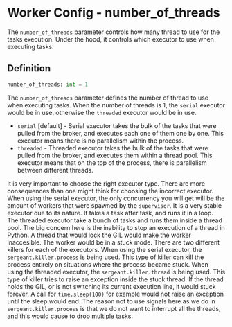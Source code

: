 # Worker Config - number_of_threads

The `number_of_threads` parameter controls how many thread to use for the tasks execution. Under the hood, it controls which executor to use when executing tasks.


## Definition

```python
number_of_threads: int = 1
```

The `number_of_threads` parameter defines the number of thread to use when executing tasks. When the number of threads is 1, the `serial` executor would be in use, otherwise the `threaded` executor would be in use.

- `serial` [default] - Serial executor takes the bulk of the tasks that were pulled from the broker, and executes each one of them one by one. This executor means there is no parallelism within the process.
- `threaded` - Threaded executor takes the bulk of the tasks that were pulled from the broker, and executes them within a thread pool. This executor means that on the top of the process, there is parallelism between different threads.

It is very important to choose the right executor type. There are more consequences than one might think for choosing the incorrect executor. When using the serial executor, the only concurrency you will get will be the amount of workers that were spawned by the `supervisor`. It is a very stable executor due to its nature. It takes a task after task, and runs it in a loop. The threaded executor take a bunch of tasks and runs them inside a thread pool. The big concern here is the inability to stop an execution of a thread in Python. A thread that would lock the GIL would make the worker inaccesible. The worker would be in a stuck mode. There are two different killers for each of the executors. When using the serial executor, the `sergeant.killer.process` is being used. This type of killer can kill the process entirely on situations where the process became stuck. When using the threaded executor, the `sergeant.killer.thread` is being used. This type of killer tries to raise an exception inside the stuck thread. If the thread holds the GIL, or is not switching its current execution line, it would stuck forever. A call for `time.sleep(100)` for example would not raise an exception until the sleep would end. The reason not to use signals here as we do in `sergeant.killer.process` is that we do not want to interrupt all the threads, and this would cause to drop multiple tasks.
